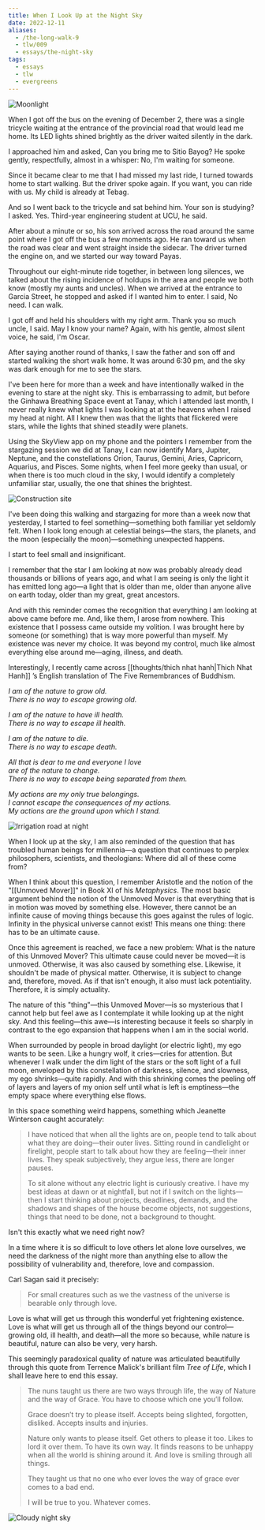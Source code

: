 ```yaml
---
title: When I Look Up at the Night Sky
date: 2022-12-11
aliases:
  - /the-long-walk-9
  - tlw/009
  - essays/the-night-sky
tags:
  - essays
  - tlw
  - evergreens
---
```

![Moonlight](moonlight.jpg)

When I got off the bus on the evening of December 2, there was a single tricycle waiting at the entrance of the provincial road that would lead me home. Its LED lights shined brightly as the driver waited silently in the dark.

I approached him and asked, Can you bring me to Sitio Bayog? He spoke gently, respectfully, almost in a whisper: No, I'm waiting for someone.

Since it became clear to me that I had missed my last ride, I turned towards home to start walking. But the driver spoke again. If you want, you can ride with us. My child is already at Tebag.

And so I went back to the tricycle and sat behind him. Your son is studying? I asked. Yes. Third-year engineering student at UCU, he said.

After about a minute or so, his son arrived across the road around the same point where I got off the bus a few moments ago. He ran toward us when the road was clear and went straight inside the sidecar. The driver turned the engine on, and we started our way toward Payas.

Throughout our eight-minute ride together, in between long silences, we talked about the rising incidence of holdups in the area and people we both know (mostly my aunts and uncles). When we arrived at the entrance to Garcia Street, he stopped and asked if I wanted him to enter. I said, No need. I can walk.

I got off and held his shoulders with my right arm. Thank you so much uncle, I said. May I know your name? Again, with his gentle, almost silent voice, he said, I'm Oscar.

After saying another round of thanks, I saw the father and son off and started walking the short walk home. It was around 6:30 pm, and the sky was dark enough for me to see the stars.

I've been here for more than a week and have intentionally walked in the evening to stare at the night sky. This is embarrassing to admit, but before the Ginhawa Breathing Space event at Tanay, which I attended last month, I never really knew what lights I was looking at at the heavens when I raised my head at night. All I knew then was that the lights that flickered were stars, while the lights that shined steadily were planets.

Using the SkyView app on my phone and the pointers I remember from the stargazing session we did at Tanay, I can now identify Mars, Jupiter, Neptune, and the constellations Orion, Taurus, Gemini, Aries, Capricorn, Aquarius, and Pisces. Some nights, when I feel more geeky than usual, or when there is too much cloud in the sky, I would identify a completely unfamiliar star, usually, the one that shines the brightest.

![Construction site](construction-site-night.jpg)

I've been doing this walking and stargazing for more than a week now that yesterday, I started to feel something—something both familiar yet seldomly felt. When I look long enough at celestial beings—the stars, the planets, and the moon (especially the moon)—something unexpected happens.

I start to feel small and insignificant.

I remember that the star I am looking at now was probably already dead thousands or billions of years ago, and what I am seeing is only the light it has emitted long ago—a light that is older than me, older than anyone alive on earth today, older than my great, great ancestors.

And with this reminder comes the recognition that everything I am looking at above came before me. And, like them, I arose from nowhere. This existence that I possess came outside my volition. I was brought here by someone (or something) that is way more powerful than myself. My existence was never my choice. It was beyond my control, much like almost everything else around me—aging, illness, and death.

Interestingly, I recently came across [[thoughts/thich nhat hanh|Thich Nhat Hanh]] ’s English translation of The Five Remembrances of Buddhism.

*I am of the nature to grow old.  
There is no way to escape growing old.*  

*I am of the nature to have ill health.  
There is no way to escape ill health.*  

*I am of the nature to die.  
There is no way to escape death.*  

*All that is dear to me and everyone I love  
are of the nature to change.  
There is no way to escape being separated from them.*  

*My actions are my only true belongings.  
I cannot escape the consequences of my actions.  
My actions are the ground upon which I stand.*  

![Irrigation road at night](irrigation-road-night.jpg)

When I look up at the sky, I am also reminded of the question that has troubled human beings for millennia—a question that continues to perplex philosophers, scientists, and theologians: Where did all of these come from?

When I think about this question, I remember Aristotle and the notion of the "[[Unmoved Mover]]" in Book XI of his _Metaphysics_. The most basic argument behind the notion of the Unmoved Mover is that everything that is in motion was moved by something else. However, there cannot be an infinite cause of moving things because this goes against the rules of logic. Infinity in the physical universe cannot exist! This means one thing: there has to be an ultimate cause.

Once this agreement is reached, we face a new problem: What is the nature of this Unmoved Mover? This ultimate cause could never be moved—it is unmoved. Otherwise, it was also caused by something else. Likewise, it shouldn't be made of physical matter. Otherwise, it is subject to change and, therefore, moved. As if that isn't enough, it also must lack potentiality. Therefore, it is simply actuality.

The nature of this "thing"—this Unmoved Mover—is so mysterious that I cannot help but feel awe as I contemplate it while looking up at the night sky. And this feeling—this awe—is interesting because it feels so sharply in contrast to the ego expansion that happens when I am in the social world.

When surrounded by people in broad daylight (or electric light), my ego wants to be seen. Like a hungry wolf, it cries—cries for attention. But whenever I walk under the dim light of the stars or the soft light of a full moon, enveloped by this constellation of darkness, silence, and slowness, my ego shrinks—quite rapidly. And with this shrinking comes the peeling off of layers and layers of my onion self until what is left is emptiness—the empty space where everything else flows.

In this space something weird happens, something which Jeanette Winterson caught accurately:

> I have noticed that when all the lights are on, people tend to talk about what they are doing—their outer lives. Sitting round in candlelight or firelight, people start to talk about how they are feeling—their inner lives. They speak subjectively, they argue less, there are longer pauses.
> 
> To sit alone without any electric light is curiously creative. I have my best ideas at dawn or at nightfall, but not if I switch on the lights—then I start thinking about projects, deadlines, demands, and the shadows and shapes of the house become objects, not suggestions, things that need to be done, not a background to thought.

Isn't this exactly what we need right now?

In a time where it is so difficult to love others let alone love ourselves, we need the darkness of the night more than anything else to allow the possibility of vulnerability and, therefore, love and compassion.

Carl Sagan said it precisely:

> For small creatures such as we the vastness of the universe is bearable only through love.

Love is what will get us through this wonderful yet frightening existence. Love is what will get us through all of the things beyond our control—growing old, ill health, and death—all the more so because, while nature is beautiful, nature can also be very, very harsh.

This seemingly paradoxical quality of nature was articulated beautifully through this quote from Terrence Malick's brilliant film _Tree of Life_, which I shall leave here to end this essay.

> The nuns taught us there are two ways through life, the way of Nature and the way of Grace. You have to choose which one you’ll follow.
> 
> Grace doesn’t try to please itself. Accepts being slighted, forgotten, disliked. Accepts insults and injuries.
> 
> Nature only wants to please itself. Get others to please it too. Likes to lord it over them. To have its own way. It finds reasons to be unhappy when all the world is shining around it. And love is smiling through all things.
> 
> They taught us that no one who ever loves the way of grace ever comes to a bad end.
> 
> I will be true to you. Whatever comes.

![Cloudy night sky](cloudy-night-sky.jpg)